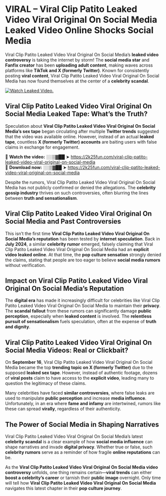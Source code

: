 # VIRAL – Viral Clip Patito Leaked Video Viral Original On Social Media Leaked Video Online Shocks Social Media 

Viral Clip Patito Leaked Video Viral Original On Social Media’s **leaked video controversy** is taking the internet by storm! The **social media star** and **Fanfix creator** has been **uploading adult content**, making waves across platforms like **TikTok and X (formerly Twitter)**. Known for consistently posting **viral content**, Viral Clip Patito Leaked Video Viral Original On Social Media has now found themselves at the center of a **celebrity scandal**.  

[![Watch Leaked Video.](https://miro.medium.com/v2/resize:fit:828/format:webp/1*cilzJN44JGOrTw9NJCrNHA.gif "Watch Leaked Video")](https://2k25fun.com/viral-clip-patito-leaked-video-viral-original-on-social-media)

## **Viral Clip Patito Leaked Video Viral Original On Social Media Leaked Tape: What’s the Truth?**  
Speculation about **Viral Clip Patito Leaked Video Viral Original On Social Media’s sex tape** began circulating after multiple **Twitter trends** suggested that the video was available online. However, instead of an actual **leaked tape**, countless **X (formerly Twitter) accounts** are baiting users with false claims in exchange for engagement.  

🔹 **Watch the video:** ░░▒▓██ ➤ https://2k25fun.com/viral-clip-patito-leaked-video-viral-original-on-social-media  
🔹 **Download now:** ░░▒▓██ ➤ https://2k25fun.com/viral-clip-patito-leaked-video-viral-original-on-social-media  

Despite the rumors, Viral Clip Patito Leaked Video Viral Original On Social Media has not publicly confirmed or denied the allegations. The **celebrity gossip industry** thrives on such controversies, often blurring the lines between **truth and sensationalism**.  

## **Viral Clip Patito Leaked Video Viral Original On Social Media and Past Controversies**  
This isn’t the first time **Viral Clip Patito Leaked Video Viral Original On Social Media’s reputation** has been tested by **internet speculation**. Back in **July 2024**, a similar **celebrity rumor** emerged, falsely claiming that Viral Clip Patito Leaked Video Viral Original On Social Media had an **explicit video leaked online**. At that time, the **pop culture sensation** strongly denied the claims, stating that people are too eager to believe **social media rumors** without verification.  

## **Impact on Viral Clip Patito Leaked Video Viral Original On Social Media’s Reputation**  
The **digital era** has made it increasingly difficult for celebrities like Viral Clip Patito Leaked Video Viral Original On Social Media to maintain their **privacy**. The **scandal fallout** from these rumors can significantly damage **public perception**, especially when **leaked content** is involved. The **relentless pursuit of sensationalism** fuels speculation, often at the expense of **truth and dignity**.  

## **Viral Clip Patito Leaked Video Viral Original On Social Media Videos: Real or Clickbait?**  
On **September 16**, Viral Clip Patito Leaked Video Viral Original On Social Media became the top **trending topic on X (formerly Twitter)** due to the supposed **leaked sex tape**. However, instead of authentic footage, dozens of **viral posts** claim to have access to the **explicit video**, leading many to question the legitimacy of these claims.  

Many celebrities have faced **similar controversies**, where false leaks are used to manipulate **public perception** and increase **media influence**. Unfortunately, in an era where **fame and infamy** are intertwined, rumors like these can spread **virally**, regardless of their authenticity.  

## **The Power of Social Media in Shaping Narratives**  
Viral Clip Patito Leaked Video Viral Original On Social Media’s latest **celebrity scandal** is a clear example of how **social media influence** can shape narratives and invade **digital privacy**. Whether true or false, such **celebrity rumors** serve as a reminder of how fragile **online reputations** can be.  

As the **Viral Clip Patito Leaked Video Viral Original On Social Media video controversy** unfolds, one thing remains certain—**viral trends** can either **boost a celebrity’s career** or tarnish their **public image** overnight. Only time will tell how **Viral Clip Patito Leaked Video Viral Original On Social Media** navigates this latest chapter in their **pop culture journey**. 